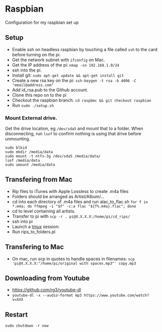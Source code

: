 # Raspbian
Configuration for my raspbian set up

## Setup
- Enable ssh on headless raspbian by touching a file called `ssh` to the card before turning on the pi.
- Get the network subnet with `ifconfig` on Mac.
- Get the IP address of the pi:
	`nmap -sn 192.168.1.0/24`
- ssh into the pi.
- Install git:
	`sudo apt-get update && apt-get install git`
- Create a new rsa key on the pi:
	`ssh-keygen -t rsa -b 4096 -C "email@address.com"`
- Add id_rsa.pub to the Github account.
- Clone this repo on to the pi
- Checkout the raspbian branch.
	`cd raspbmc && git checkout raspbian`
- Run `sudo ./setup.sh`

### Mount External drive.
Get the drive location, eg `/dev/sda5` and mount that to a folder.
When disconnecting, run `lsof` to confirm nothing is using that drive before unmounting.
```
sudo blkid
sudo mkdir /media/data
sudo mount -t ntfs-3g /dev/sda5 /media/data/
lsof /media/data
sudo umount /media/data
```

## Transfering from Mac

- Rip files to iTunes with Apple Lossless to create .m4a files
- Folders should be arranged as Artist/Album/...
- cd into each directory of .m4a files and run alac_to_flac.sh
    `for f in *.m4a; do ffmpeg -i "$f" -c:a flac "${f%.m4a}.flac"; done`
- cd to level containing all artists.
- Transfer to pi with `scp -r . pi@X.X.X.X:/home/pi/cd_rips/`
- ssh into pi
- Launch a [tmux](http://www.sitepoint.com/tmux-a-simple-start/) session:
- Run rips_to_folders.pl

## Transfering to Mac

- On mac, run scp in quotes to handle spaces in filenames:
  `scp 'pi@X.X.X.X:"/home/pi/original with spaces.mp3"' copy.mp3`

## Downloading from Youtube

- https://github.com/rg3/youtube-dl
- `youtube-dl -x --audio-format mp3 https://www.youtube.com/watch?v=XXX`

## Restart

`sudo shutdown -r now`
